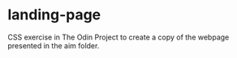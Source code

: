 # landing-page

CSS exercise in The Odin Project to create a copy of the webpage presented in the aim folder. 
